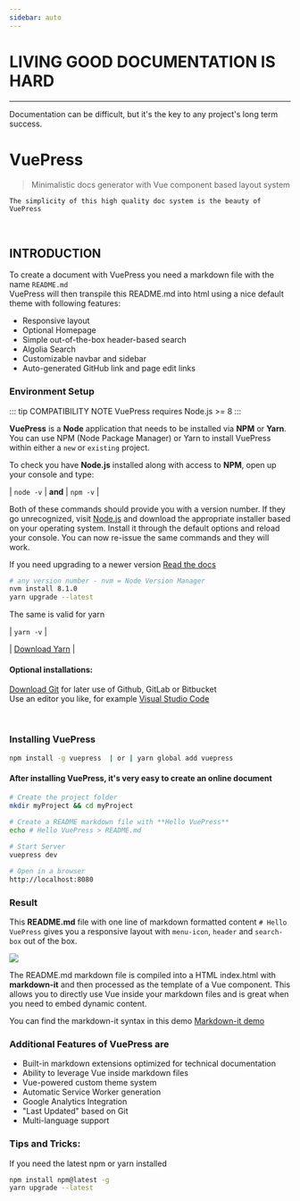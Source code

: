 ```yaml
---
sidebar: auto
---
```




# LIVING GOOD DOCUMENTATION IS HARD
- - -
Documentation can be difficult, but it's the key to any project's long term success.

# VuePress  


> Minimalistic docs generator with Vue component based layout system  
  
``The simplicity of this high quality doc system is the beauty of VuePress`` 

<br />  

## INTRODUCTION  

To create a document with VuePress you need a markdown file with the name ``README.md``    
VuePress will then transpile this README.md into html using a nice default theme with following features:

  - Responsive layout
  - Optional Homepage
  - Simple out-of-the-box header-based search
  - Algolia Search
  - Customizable navbar and sidebar
  - Auto-generated GitHub link and page edit links


### Environment Setup

::: tip COMPATIBILITY NOTE
VuePress requires Node.js >= 8
:::
 
**VuePress** is a **Node** application that needs to be installed via **NPM** or **Yarn**. You can use 
NPM (Node Package Manager) or Yarn to install VuePress within either a ``new`` or ``existing`` project. 

To check you have **Node.js** installed along with access to **NPM**, open up your console and type:  

| `node -v` | **and** | `npm -v` |  

Both of these commands should provide you with a version number. If they go unrecognized, 
visit [Node.js](https://nodejs.org/en/) and download the appropriate installer based on your operating system. Install it through the default options and reload your console. You can now re-issue the same commands and they will work.

If you need upgrading to a newer version [Read the docs](https://www.npmjs.com/get-npm)

```bash
# any version number - nvm = Node Version Manager
nvm install 8.1.0
yarn upgrade --latest
``` 


The same is valid for yarn  

| `yarn -v` |

| [Download Yarn](https://yarnpkg.com/lang/en/docs/install/#windows-stable) |   



#### Optional installations:  
  [Download Git](https://git-scm.com/downloads) for later use of Github, GitLab or Bitbucket  
Use an editor you like, for example [Visual Studio Code](https://code.visualstudio.com/download)  

<br />  



### Installing VuePress  
 

```bash
npm install -g vuepress  | or | yarn global add vuepress
``` 
  

#### After installing VuePress, it's very easy to create an online document 
 
```bash
# Create the project folder
mkdir myProject && cd myProject  
 
# Create a README markdown file with **Hello VuePress**
echo # Hello VuePress > README.md

# Start Server
vuepress dev  

# Open in a browser  
http://localhost:8080
```

### Result

This **README.md** file with one line of markdown formatted content `# Hello VuePress` gives you a 
responsive layout with `menu-icon`, `header` and `search-box` out of the box.

<img src="https://res.cloudinary.com/iicamp/image/upload/v1535456695/VuePress-Zero/vuepress-zero-result.png" />

The README.md markdown file is compiled into a HTML index.html with **markdown-it** and then 
processed as the template of a Vue component. This allows you to directly use Vue inside your 
markdown files and is great when you need to embed dynamic content.

You can find the markdown-it syntax in this demo [Markdown-it demo](https://markdown-it.github.io/)

### Additional Features of VuePress are

- Built-in markdown extensions optimized for technical documentation
- Ability to leverage Vue inside markdown files
- Vue-powered custom theme system
- Automatic Service Worker generation
- Google Analytics Integration
- "Last Updated" based on Git
- Multi-language support


### Tips and Tricks:

If you need the latest npm or yarn installed

```bash
npm install npm@latest -g
yarn upgrade --latest
```

